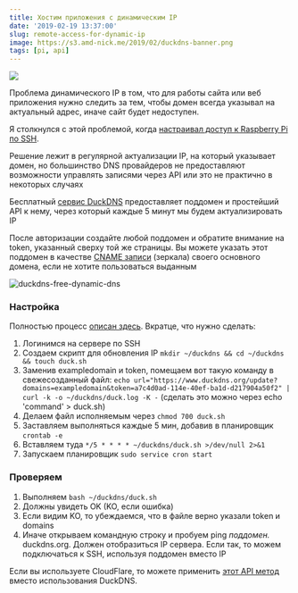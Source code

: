 ```yaml
---
title: Хостим приложения с динамическим IP
date: '2019-02-19 13:37:00'
slug: remote-access-for-dynamic-ip
image: https://s3.amd-nick.me/2019/02/duckdns-banner.png
tags: [pi, api]
---
```


![](https://s3.amd-nick.me/2019/02/duckdns-banner.png)

Проблема динамического IP в том, что для работы сайта или веб приложения нужно следить за тем, чтобы домен всегда указывал на актуальный адрес, иначе сайт будет недоступен.

Я столкнулся с этой проблемой, когда [настраивал доступ к Raspberry Pi по SSH](2019-02-18-raspberry-remote-ssh.md).

<!--truncate-->

Решение лежит в регулярной актуализации IP, на который указывает домен, но большинство DNS провайдеров не предоставляют возможности управлять записями через API или это не практично в некоторых случаях

Бесплатный [сервис DuckDNS](https://www.duckdns.org/install.jsp) предоставляет поддомен и простейший API к нему, через который каждые 5 минут мы будем актуализировать IP

После авторизации создайте любой поддомен и обратите внимание на token, указанный сверху той же страницы. Вы можете указать этот поддомен в качестве [CNAME записи](https://yandex.ru/support/pdd/set-mail/cname.html) (зеркала) своего основного домена, если не хотите пользоваться выданным

![duckdns-free-dynamic-dns](https://s3.amd-nick.me/2019/02/duckdns-free-dynamic-dns.png)

### Настройка

Полностью процесс [описан здесь](https://www.duckdns.org/install.jsp). Вкратце, что нужно сделать:

1. Логинимся на сервере по SSH
2. Создаем скрипт для обновления IP `mkdir ~/duckdns && cd ~/duckdns && touch duck.sh`
3. Заменив exampledomain и token, помещаем вот такую команду в свежесозданный файл: `echo url="https://www.duckdns.org/update?domains=exampledomain&token=a7c4d0ad-114e-40ef-ba1d-d217904a50f2" | curl -k -o ~/duckdns/duck.log -K -` (сделать это можно через echo 'command' \> duck.sh)
4. Делаем файл исполняемым через `chmod 700 duck.sh`
5. Заставляем выполняться каждые 5 мин, добавив в планировщик `crontab -e`
6. Вставляем туда `*/5 * * * * ~/duckdns/duck.sh >/dev/null 2>&1`
7. Запускаем планировщик `sudo service cron start`

### Проверяем

1. Выполняем `bash ~/duckdns/duck.sh`
2. Должны увидеть OK (KO, если ошибка)
3. Если видим KO, то убеждаемся, что в файле верно указали token и domains
4. Иначе открываем командную строку и пробуем ping _поддомен._ duckdns.org. Должен отобразиться IP сервера. Если так, то можем подключаться к SSH, используя поддомен вместо IP

Если вы используете CloudFlare, то можете применить [этот API метод](https://api.cloudflare.com/#dns-records-for-a-zone-update-dns-record) вместо использования DuckDNS.
